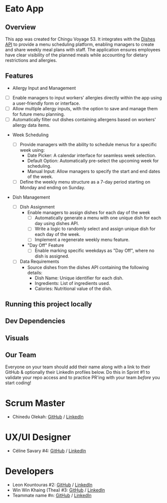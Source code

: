 # Eato App

## Overview

This app was created for Chingu Voyage 53. It integrates with the [Dishes API](https://menus-api.vercel.app/dishes) to provide a menu scheduling platform, enabling managers to create and share weekly meal plans with staff. The application ensures employees have clear visibility of the planned meals while accounting for dietary restrictions and allergies.

## Features

- Allergy Input and Management

- [ ] Enable managers to input workers' allergies directly within the app using a user-friendly form or interface.
- [ ] Allow multiple allergy inputs, with the option to save and manage them for future menu planning.
- [ ] Automatically filter out dishes containing allergens based on workers' allergy data items.

- Week Scheduling

  - [ ] Provide managers with the ability to schedule menus for a specific week using:
    - Date Picker: A calendar interface for seamless week selection.
    - Default Option: Automatically pre-select the upcoming week for scheduling.
    - Manual Input: Allow managers to specify the start and end dates of the week.
  - [ ] Define the weekly menu structure as a 7-day period starting on Monday and ending on Sunday.

- Dish Management

  - [ ] Dish Assignment
    - Enable managers to assign dishes for each day of the week
      - [ ] Automatically generate a menu with one unique dish for each day using dishes API.
      - [ ] Write a logic to randomly select and assign unique dish for each day of the week.
      - [ ] Implement a regenerate weekly menu feature.
    - "Day Off" Feature
      - [ ] Enable marking specific weekdays as "Day Off", where no dish is assigned.
  - [ ] Data Requirements
    - Source dishes from the dishes API containing the following details:
      - Dish Name: Unique identifier for each dish.
      - Ingredients: List of ingredients used.
      - Calories: Nutritional value of the dish.

## Running this project locally

## Dev Dependencies

## Visuals

## Our Team

Everyone on your team should add their name along with a link to their GitHub
& optionally their LinkedIn profiles below. Do this in Sprint #1 to validate
your repo access and to practice PR'ing with your team _before_ you start
coding!

# Scrum Master

- Chinedu Olekah: [GitHub](https://github.com/kenako1) / [LinkedIn](www.linkedin.com/in/chinedu-olekah)

# UX/UI Designer

- Céline Savary #4: [GitHub](https://github.com/cmsavary) / [LinkedIn](https://www.linkedin.com/in/celinesavaryuxui/)

# Developers

- Leon Kountouras #2: [GitHub](https://github.com/leonalkalai) / [LinkedIn](https://www.linkedin.com/in/leon-koundouras/)
- Win Win Khaing (Thea) #3: [GitHub](https://github.com/TheaWin) / [LinkedIn](https://www.linkedin.com/in/thea-win/)
- Teammate name #n: [GitHub](https://github.com/ghaccountname) / [LinkedIn](https://linkedin.com/in/liaccountname)
